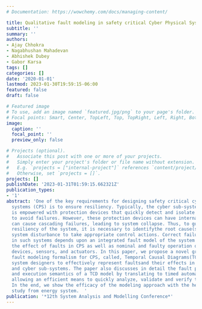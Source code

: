 ```yaml
---
# Documentation: https://wowchemy.com/docs/managing-content/

title: Qualitative fault modeling in safety critical Cyber Physical Systems
subtitle: ''
summary: ''
authors:
- Ajay Chhokra
- Nagabhushan Mahadevan
- Abhishek Dubey
- Gabor Karsa
tags: []
categories: []
date: '2020-01-01'
lastmod: 2023-01-30T19:59:15-06:00
featured: false
draft: false

# Featured image
# To use, add an image named `featured.jpg/png` to your page's folder.
# Focal points: Smart, Center, TopLeft, Top, TopRight, Left, Right, BottomLeft, Bottom, BottomRight.
image:
  caption: ''
  focal_point: ''
  preview_only: false

# Projects (optional).
#   Associate this post with one or more of your projects.
#   Simply enter your project's folder or file name without extension.
#   E.g. `projects = ["internal-project"]` references `content/project/deep-learning/index.md`.
#   Otherwise, set `projects = []`.
projects: []
publishDate: '2023-01-31T01:59:15.662321Z'
publication_types:
- '1'
abstract: 'One of the key requirements for designing safety critical cyber physical
  systems (CPS) is to ensure resiliency. Typically, the cyber sub-system in a CPS
  is empowered with protection devices that quickly detect and isolate faulty components
  to avoid failures. However, these protection devices can have internal faults that
  can cause cascading failures, leading to system collapse. Thus, to guarantee the
  resiliency of the system, it is necessary to identifythe root cause(s) of a given
  system disturbance to take appropriate control actions. Correct failure diagnosis
  in such systems depends upon an integrated fault model of the system that captures
  the effect of faults in CPS as well as nominal and faulty operation of protection
  devices, sensors, and actuators. In this paper, we propose a novel graph based qualitative
  fault modeling formalism for CPS, called, Temporal Causal Diagrams(TCDs) that allow
  system designers to effectively represent faultsand their effects in both physical
  and cyber sub-systems. The paper also discusses in detail the fault propagation
  and execution semantics of a TCD model by translating to timed automata and thus
  allowing an efficient means to quickly analyze, validate and verify the fault model.
  In the end, we show the efficacy of the modeling approach with the help of a case
  study from energy system.  '
publication: '*12th System Analysis and Modelling Conference*'
---
```

